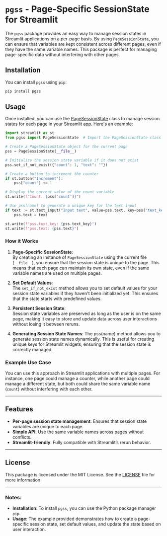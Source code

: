 # `pgss` - Page-Specific SessionState for Streamlit

The `pgss` package provides an easy way to manage session states in Streamlit applications on a per-page basis. By using `PageSessionState`, you can ensure that variables are kept consistent across different pages, even if they have the same variable names. This package is perfect for managing page-specific data without interfering with other pages.

## Installation

You can install `pgss` using `pip`:

```bash
pip install pgss
```
## Usage

Once installed, you can use the [PageSessionState](http://_vscodecontentref_/1) class to manage session states for each page in your Streamlit app. Here's an example:

```python
import streamlit as st
from pgss import PageSessionState  # Import the PageSessionState class

# Create a PageSessionState object for the current page
pss = PageSessionState(__file__)

# Initialize the session state variable if it does not exist
pss.set_if_not_exist({"count": 1, "text": ""})

# Create a button to increment the counter
if st.button("Increment"):
    pss["count"] += 1

# Display the current value of the count variable
st.write(f"Count: {pss['count']}")

# Use pss(name) to generate a unique key for the text input
if text := st.text_input("Input text", value=pss.text, key=pss("text_key")):
    pss.text = text

st.write(f"pss.text_key: {pss.text_key}")
st.write(f"pss.text: {pss.text}")
```

### How it Works

1. **Page-Specific SessionState**:  
   By creating an instance of `PageSessionState` using the current file (`__file__`), you ensure that the session state is unique to the page. This means that each page can maintain its own state, even if the same variable names are used on multiple pages.

2. **Set Default Values**:  
   The `set_if_not_exist` method allows you to set default values for your session state variables if they haven't been initialized yet. This ensures that the state starts with predefined values.

3. **Persistent Session State**:  
   Session state variables are preserved as long as the user is on the same page, making it easy to store and update data across user interactions without losing it between reruns.
4. **Generating Session State Names**:
   The pss(name) method allows you to generate session state names dynamically. This is useful for creating unique keys for Streamlit widgets, ensuring that the session state is correctly managed.

### Example Use Case

You can use this approach in Streamlit applications with multiple pages. For instance, one page could manage a counter, while another page could manage a different state, but both could share the same variable name (`count`) without interfering with each other.

---

## Features

- **Per-page session state management**: Ensures that session state variables are unique to each page.
- **Simple API**: Use the same variable names across pages without conflicts.
- **Streamlit-friendly**: Fully compatible with Streamlit’s rerun behavior.

---

## License

This package is licensed under the MIT License. See the [LICENSE](LICENSE) file for more information.

---

### Notes:
- **Installation**: To install `pgss`, you can use the Python package manager `pip`.
- **Usage**: The example provided demonstrates how to create a page-specific session state, set default values, and update the state based on user interaction.

